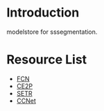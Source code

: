 # Introduction
modelstore for sssegmentation.


# Resource List
- [FCN](https://github.com/SegmentationBLWX/modelstore/releases/tag/ssseg_fcn)
- [CE2P](https://github.com/SegmentationBLWX/modelstore/releases/tag/ssseg_ce2p)
- [SETR](https://github.com/SegmentationBLWX/modelstore/releases/tag/ssseg_setr)
- [CCNet](https://github.com/SegmentationBLWX/modelstore/releases/tag/ssseg_ccnet)